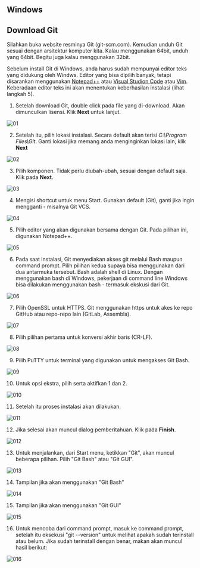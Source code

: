 ## Windows

## Download Git
Silahkan buka website resminya Git (git-scm.com). Kemudian unduh Git sesuai dengan arsitektur komputer kita. 
Kalau menggunakan 64bit, unduh yang 64bit. Begitu juga kalau menggunakan 32bit.

Sebelum install Git di Windows, anda harus sudah mempunyai editor teks yang didukung oleh Windws. Editor yang bisa dipilih 
banyak, tetapi disarankan menggunakan [Notepad++](https://notepad-plus-plus.org/) atau 
[Visual Studion Code](https://code.visualstudio.com/) atau [Vim](https://www.vim.org/). 
Keberadaan editor teks ini akan menentukan keberhasilan instalasi (lihat langkah 5).

1. Setelah download Git, double click pada file yang di-download. Akan dimunculkan lisensi. Klik **Next** untuk lanjut.

![01](images/install/01.jpg)

2. Setelah itu, pilih lokasi instalasi. Secara default akan terisi *C:\Program Files\Git*. Ganti lokasi jika memang anda menginginkan lokasi lain, klik **Next**

![02](images/install/02.jpg)

3. Pilih komponen. Tidak perlu diubah-ubah, sesuai dengan default saja. Klik pada **Next**.

![03](images/install/03.jpg)

4. Mengisi shortcut untuk menu Start. Gunakan default (Git), ganti jika ingin mengganti - misalnya Git VCS.

![04](images/install/04.jpg)

5. Pilih editor yang akan digunakan bersama dengan Git. Pada pilihan ini, digunakan Notepad++.

![05](images/install/05.jpg)

6. Pada saat instalasi, Git menyediakan akses git melalui Bash maupun command prompt. Pilih pilihan kedua supaya bisa menggunakan dari dua antarmuka tersebut. Bash adalah shell di Linux. Dengan menggunakan bash di Windows, pekerjaan di command line Windows bisa dilakukan menggunakan bash - termasuk ekskusi dari Git.

![06](images/install/06.jpg)

7. Pilih OpenSSL untuk HTTPS. Git menggunakan https untuk akes ke repo GitHub atau repo-repo lain (GitLab, Assembla).

![07](images/install/07.jpg)

8. Pilih pilihan pertama untuk konversi akhir baris (CR-LF).

![08](images/install/08.jpg)

9. Pilih PuTTY untuk terminal yang digunakan untuk mengakses Git Bash.

![09](images/install/09.jpg)

10. Untuk opsi ekstra, pilih serta aktifkan 1 dan 2.

![010](images/install/10.jpg)

11. Setelah itu proses instalasi akan dilakukan.

![011](images/install/11.jpg)

12. Jika selesai akan muncul dialog pemberitahuan. Klik pada **Finish**.

![012](images/install/12.jpg)

13. Untuk menjalankan, dari Start menu, ketikkan "Git", akan muncul beberapa pilihan. Pilih "Git Bash" atau "Git GUI".
 
![013](images/install/13.jpg)

14. Tampilan jika akan menggunakan "Git Bash"

![014](images/install/14.jpg)

15. Tampilan jika akan menggunakan "Git GUI"

![015](images/install/15.jpg)

16. Untuk mencoba dari command prompt, masuk ke command prompt, setelah itu eksekusi "git --version" untuk melihat apakah sudah terinstall atau belum. Jika sudah terinstall dengan benar, makan akan muncul hasil berikut:

![016](images/install/16.jpg)